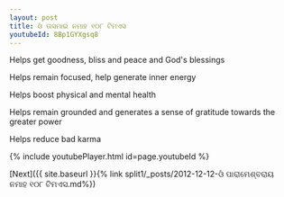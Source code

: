 ```yaml
---
layout: post
title: ଓଁ ତାସମାଇ ନମାହ ୧୦୮ ଟିମଏସ
youtubeId: 8Bp1GYXgsq8
---
```

 
 
Helps get goodness, bliss and peace and God's blessings
 
Helps remain focused, help generate inner energy 
 
Helps boost physical and mental health 
 
Helps remain grounded and generates a sense of gratitude towards the greater power 
 
Helps reduce bad karma
 
 
 
 


{% include youtubePlayer.html id=page.youtubeId %}
 
[Next]({{ site.baseurl }}{% link  split1/_posts/2012-12-12-ଓଁ ପାରାମେଶ୍ବରାୟ ନମାହ ୧୦୮ ଟିମଏସ.md%})
 
